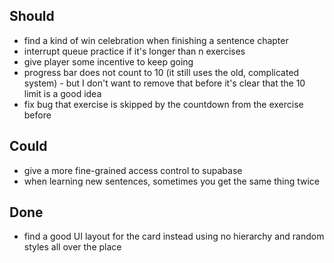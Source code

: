 ## Should 

- find a kind of win celebration when finishing a sentence chapter
- interrupt queue practice if it's longer than n exercises
- give player some incentive to keep going
- progress bar does not count to 10 (it still uses the old, complicated system) - but I don't want to remove that before it's clear that the 10 limit is a good idea
- fix bug that exercise is skipped by the countdown from the exercise before

## Could 

- give a more fine-grained access control to supabase
- when learning new sentences, sometimes you get the same thing twice

## Done
- find a good UI layout for the card instead using no hierarchy and random styles all over the place